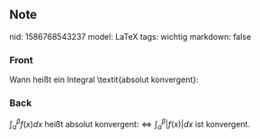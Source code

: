 ## Note
nid: 1586768543237
model: LaTeX
tags: wichtig
markdown: false

### Front
Wann heißt ein Integral \textit{absolut konvergent}:

### Back
$\int_{a}^{\beta} f(x) d x$ heißt absolut konvergent:$\Longleftrightarrow \int_{a}^{\beta}|f(x)| dx$ ist konvergent.
